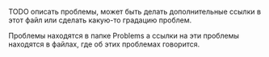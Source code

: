 TODO описать проблемы, может быть делать дополнительные ссылки в этот файл или сделать какую-то градацию проблем.

Проблемы находятся в папке Problems а ссылки на эти проблемы находятся в файлах, где об этих проблемах говорится.